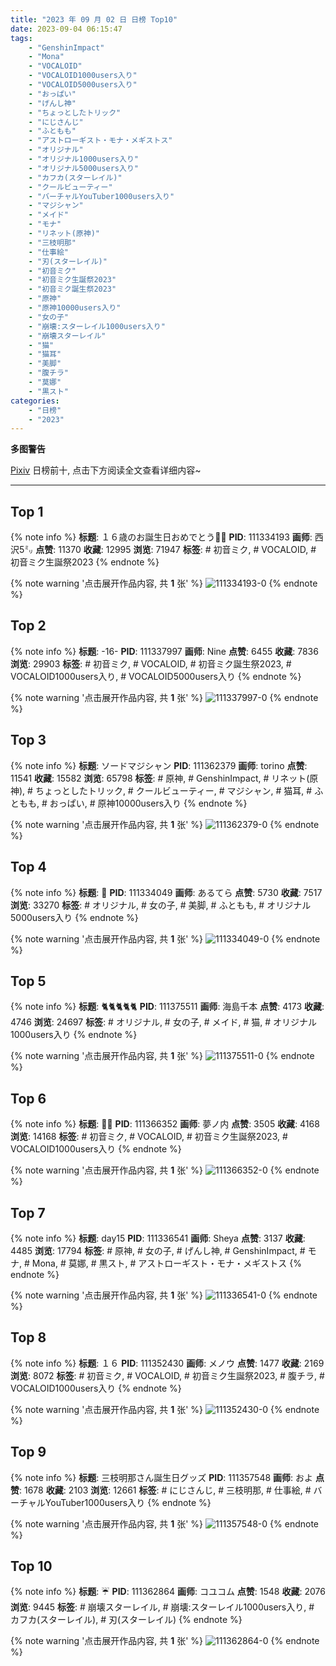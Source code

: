 ```yaml
---
title: "2023 年 09 月 02 日 日榜 Top10"
date: 2023-09-04 06:15:47
tags:
    - "GenshinImpact"
    - "Mona"
    - "VOCALOID"
    - "VOCALOID1000users入り"
    - "VOCALOID5000users入り"
    - "おっぱい"
    - "げんし神"
    - "ちょっとしたトリック"
    - "にじさんじ"
    - "ふともも"
    - "アストローギスト・モナ・メギストス"
    - "オリジナル"
    - "オリジナル1000users入り"
    - "オリジナル5000users入り"
    - "カフカ(スターレイル)"
    - "クールビューティー"
    - "バーチャルYouTuber1000users入り"
    - "マジシャン"
    - "メイド"
    - "モナ"
    - "リネット(原神)"
    - "三枝明那"
    - "仕事絵"
    - "刃(スターレイル)"
    - "初音ミク"
    - "初音ミク生誕祭2023"
    - "初音ミク誕生祭2023"
    - "原神"
    - "原神10000users入り"
    - "女の子"
    - "崩壊:スターレイル1000users入り"
    - "崩壊スターレイル"
    - "猫"
    - "猫耳"
    - "美脚"
    - "腹チラ"
    - "莫娜"
    - "黒スト"
categories:
    - "日榜"
    - "2023"
---
```


<i class="fa fa-triangle-exclamation"></i>**多图警告**<i class="fa fa-triangle-exclamation"></i>

[Pixiv](https://www.pixiv.net/) 日榜前十, 点击下方阅读全文查看详细内容~

<!-- more -->

---

## Top 1

{% note info %}
**标题**: １６歳のお誕生日おめでとう🎂🎉
**PID**: 111334193 **画师**: 西沢5㍉
**点赞**: 11370 **收藏**: 12995 **浏览**: 71947
**标签**: # 初音ミク, # VOCALOID, # 初音ミク生誕祭2023
{% endnote %}

{% note warning '点击展开作品内容, 共 **1** 张' %}
![111334193-0](https://i.pixiv.re/img-original/img/2023/09/01/00/01/05/111334193_p0.jpg)
{% endnote %}

## Top 2

{% note info %}
**标题**: -16-
**PID**: 111337997 **画师**: Nine
**点赞**: 6455 **收藏**: 7836 **浏览**: 29903
**标签**: # 初音ミク, # VOCALOID, # 初音ミク誕生祭2023, # VOCALOID1000users入り, # VOCALOID5000users入り
{% endnote %}

{% note warning '点击展开作品内容, 共 **1** 张' %}
![111337997-0](https://i.pixiv.re/img-original/img/2023/09/01/02/04/25/111337997_p0.jpg)
{% endnote %}

## Top 3

{% note info %}
**标题**: ソードマジシャン
**PID**: 111362379 **画师**: torino
**点赞**: 11541 **收藏**: 15582 **浏览**: 65798
**标签**: # 原神, # GenshinImpact, # リネット(原神), # ちょっとしたトリック, # クールビューティー, # マジシャン, # 猫耳, # ふともも, # おっぱい, # 原神10000users入り
{% endnote %}

{% note warning '点击展开作品内容, 共 **1** 张' %}
![111362379-0](https://i.pixiv.re/img-original/img/2023/09/02/01/46/43/111362379_p0.jpg)
{% endnote %}

## Top 4

{% note info %}
**标题**: 💙
**PID**: 111334049 **画师**: あるてら
**点赞**: 5730 **收藏**: 7517 **浏览**: 33270
**标签**: # オリジナル, # 女の子, # 美脚, # ふともも, # オリジナル5000users入り
{% endnote %}

{% note warning '点击展开作品内容, 共 **1** 张' %}
![111334049-0](https://i.pixiv.re/img-original/img/2023/09/01/00/00/11/111334049_p0.png)
{% endnote %}

## Top 5

{% note info %}
**标题**: 🐈🐈🐈🐈🐈
**PID**: 111375511 **画师**: 海島千本
**点赞**: 4173 **收藏**: 4746 **浏览**: 24697
**标签**: # オリジナル, # 女の子, # メイド, # 猫, # オリジナル1000users入り
{% endnote %}

{% note warning '点击展开作品内容, 共 **1** 张' %}
![111375511-0](https://i.pixiv.re/img-original/img/2023/09/02/13/05/56/111375511_p0.jpg)
{% endnote %}

## Top 6

{% note info %}
**标题**: 🍔🍟
**PID**: 111366352 **画师**: 夢ノ内
**点赞**: 3505 **收藏**: 4168 **浏览**: 14168
**标签**: # 初音ミク, # VOCALOID, # 初音ミク生誕祭2023, # VOCALOID1000users入り
{% endnote %}

{% note warning '点击展开作品内容, 共 **1** 张' %}
![111366352-0](https://i.pixiv.re/img-original/img/2023/09/02/11/47/10/111366352_p0.jpg)
{% endnote %}

## Top 7

{% note info %}
**标题**: day15
**PID**: 111336541 **画师**: Sheya
**点赞**: 3137 **收藏**: 4485 **浏览**: 17794
**标签**: # 原神, # 女の子, # げんし神, # GenshinImpact, # モナ, # Mona, # 莫娜, # 黒スト, # アストローギスト・モナ・メギストス
{% endnote %}

{% note warning '点击展开作品内容, 共 **1** 张' %}
![111336541-0](https://i.pixiv.re/img-original/img/2023/09/01/01/00/09/111336541_p0.jpg)
{% endnote %}

## Top 8

{% note info %}
**标题**: １６
**PID**: 111352430 **画师**: メノウ
**点赞**: 1477 **收藏**: 2169 **浏览**: 8072
**标签**: # 初音ミク, # VOCALOID, # 初音ミク生誕祭2023, # 腹チラ, # VOCALOID1000users入り
{% endnote %}

{% note warning '点击展开作品内容, 共 **1** 张' %}
![111352430-0](https://i.pixiv.re/img-original/img/2023/09/01/18/44/17/111352430_p0.jpg)
{% endnote %}

## Top 9

{% note info %}
**标题**: 三枝明那さん誕生日グッズ
**PID**: 111357548 **画师**: およ
**点赞**: 1678 **收藏**: 2103 **浏览**: 12661
**标签**: # にじさんじ, # 三枝明那, # 仕事絵, # バーチャルYouTuber1000users入り
{% endnote %}

{% note warning '点击展开作品内容, 共 **1** 张' %}
![111357548-0](https://i.pixiv.re/img-original/img/2023/09/01/21/35/23/111357548_p0.jpg)
{% endnote %}

## Top 10

{% note info %}
**标题**: ☔
**PID**: 111362864 **画师**: コユコム
**点赞**: 1548 **收藏**: 2076 **浏览**: 9445
**标签**: # 崩壊スターレイル, # 崩壊:スターレイル1000users入り, # カフカ(スターレイル), # 刃(スターレイル)
{% endnote %}

{% note warning '点击展开作品内容, 共 **1** 张' %}
![111362864-0](https://i.pixiv.re/img-original/img/2023/09/02/00/06/55/111362864_p0.jpg)
{% endnote %}

